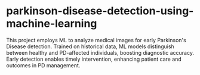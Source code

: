# parkinson-disease-detection-using-machine-learning
This project employs ML to analyze medical images for early Parkinson's Disease detection. Trained on historical data, ML models distinguish between healthy and PD-affected individuals, boosting diagnostic accuracy. Early detection enables timely intervention, enhancing patient care and outcomes in PD management.

